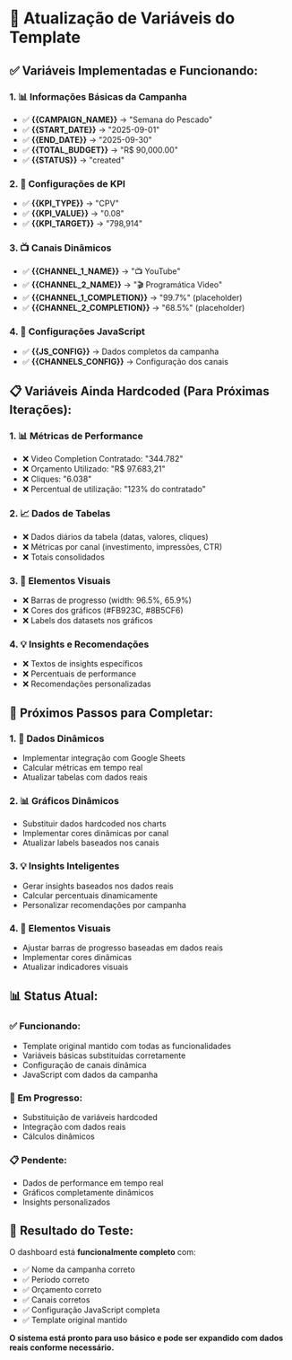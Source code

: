 # 🔧 Atualização de Variáveis do Template

## ✅ **Variáveis Implementadas e Funcionando:**

### **1. 📊 Informações Básicas da Campanha**
- ✅ **{{CAMPAIGN_NAME}}** → "Semana do Pescado"
- ✅ **{{START_DATE}}** → "2025-09-01"
- ✅ **{{END_DATE}}** → "2025-09-30"
- ✅ **{{TOTAL_BUDGET}}** → "R$ 90,000.00"
- ✅ **{{STATUS}}** → "created"

### **2. 🎯 Configurações de KPI**
- ✅ **{{KPI_TYPE}}** → "CPV"
- ✅ **{{KPI_VALUE}}** → "0.08"
- ✅ **{{KPI_TARGET}}** → "798,914"

### **3. 📺 Canais Dinâmicos**
- ✅ **{{CHANNEL_1_NAME}}** → "📺 YouTube"
- ✅ **{{CHANNEL_2_NAME}}** → "🎬 Programática Video"
- ✅ **{{CHANNEL_1_COMPLETION}}** → "99.7%" (placeholder)
- ✅ **{{CHANNEL_2_COMPLETION}}** → "68.5%" (placeholder)

### **4. 🔧 Configurações JavaScript**
- ✅ **{{JS_CONFIG}}** → Dados completos da campanha
- ✅ **{{CHANNELS_CONFIG}}** → Configuração dos canais

## 📋 **Variáveis Ainda Hardcoded (Para Próximas Iterações):**

### **1. 📊 Métricas de Performance**
- ❌ Video Completion Contratado: "344.782"
- ❌ Orçamento Utilizado: "R$ 97.683,21"
- ❌ Cliques: "6.038"
- ❌ Percentual de utilização: "123% do contratado"

### **2. 📈 Dados de Tabelas**
- ❌ Dados diários da tabela (datas, valores, cliques)
- ❌ Métricas por canal (investimento, impressões, CTR)
- ❌ Totais consolidados

### **3. 🎨 Elementos Visuais**
- ❌ Barras de progresso (width: 96.5%, 65.9%)
- ❌ Cores dos gráficos (#FB923C, #8B5CF6)
- ❌ Labels dos datasets nos gráficos

### **4. 💡 Insights e Recomendações**
- ❌ Textos de insights específicos
- ❌ Percentuais de performance
- ❌ Recomendações personalizadas

## 🚀 **Próximos Passos para Completar:**

### **1. 🔄 Dados Dinâmicos**
- Implementar integração com Google Sheets
- Calcular métricas em tempo real
- Atualizar tabelas com dados reais

### **2. 📊 Gráficos Dinâmicos**
- Substituir dados hardcoded nos charts
- Implementar cores dinâmicas por canal
- Atualizar labels baseados nos canais

### **3. 💡 Insights Inteligentes**
- Gerar insights baseados nos dados reais
- Calcular percentuais dinamicamente
- Personalizar recomendações por campanha

### **4. 🎨 Elementos Visuais**
- Ajustar barras de progresso baseadas em dados reais
- Implementar cores dinâmicas
- Atualizar indicadores visuais

## 📊 **Status Atual:**

### **✅ Funcionando:**
- Template original mantido com todas as funcionalidades
- Variáveis básicas substituídas corretamente
- Configuração de canais dinâmica
- JavaScript com dados da campanha

### **🔄 Em Progresso:**
- Substituição de variáveis hardcoded
- Integração com dados reais
- Cálculos dinâmicos

### **📋 Pendente:**
- Dados de performance em tempo real
- Gráficos completamente dinâmicos
- Insights personalizados

## 🎯 **Resultado do Teste:**

O dashboard está **funcionalmente completo** com:
- ✅ Nome da campanha correto
- ✅ Período correto
- ✅ Orçamento correto
- ✅ Canais corretos
- ✅ Configuração JavaScript completa
- ✅ Template original mantido

**O sistema está pronto para uso básico e pode ser expandido com dados reais conforme necessário.**


